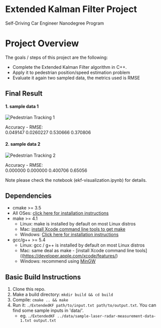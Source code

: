 # Extended Kalman Filter Project
Self-Driving Car Engineer Nanodegree Program

# Project Overview

The goals / steps of this project are the following:

* Complete the Extended Kalman Filter algorithm in C++.
* Apply it to pedestrian position/speed estimation problem 
* Evaluate it again two sampled data, the metrics used is RMSE

[//]: # (Image References)
[pedestrian_tracking_1]: (https://cloud.githubusercontent.com/assets/24623272/24600423/3659ca86-1887-11e7-939b-1a56ba1d1729.JPG)
[pedestrian_tracking_2]: (https://cloud.githubusercontent.com/assets/24623272/24600428/3b37d926-1887-11e7-9ad1-1e741acde492.JPG)


## Final Result

#### 1. sample data 1

![Pedestrian Tracking 1](https://cloud.githubusercontent.com/assets/24623272/24600423/3659ca86-1887-11e7-939b-1a56ba1d1729.JPG)


Accuracy - RMSE:  
0.049147
 0.0260227
 0.530666
 0.370806  

#### 2. sample data 2
![Pedestrian Tracking 2](https://cloud.githubusercontent.com/assets/24623272/24600428/3b37d926-1887-11e7-9ad1-1e741acde492.JPG)


Accuracy - RMSE:  
0.000000
 0.000000
 0.400706
 0.65056 

Note please check the notebook (ekf-visualization.ipynb) for details.

## Dependencies

* cmake >= 3.5
 * All OSes: [click here for installation instructions](https://cmake.org/install/)
* make >= 4.1
  * Linux: make is installed by default on most Linux distros
  * Mac: [install Xcode command line tools to get make](https://developer.apple.com/xcode/features/)
  * Windows: [Click here for installation instructions](http://gnuwin32.sourceforge.net/packages/make.htm)
* gcc/g++ >= 5.4
  * Linux: gcc / g++ is installed by default on most Linux distros
  * Mac: same deal as make - [install Xcode command line tools]((https://developer.apple.com/xcode/features/)
  * Windows: recommend using [MinGW](http://www.mingw.org/)

## Basic Build Instructions

1. Clone this repo.
2. Make a build directory: `mkdir build && cd build`
3. Compile: `cmake .. && make`
4. Run it: `./ExtendedKF path/to/input.txt path/to/output.txt`. You can find
   some sample inputs in 'data/'.
    - eg. `./ExtendedKF ../data/sample-laser-radar-measurement-data-1.txt output.txt`